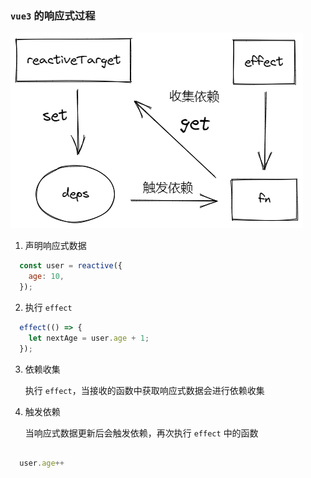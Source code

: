 ### `vue3` 的响应式过程 
<img src="./imgs/实现%20effect%20&%20reactive%20&%20依赖收集%20&%20触发依赖.png"/>

1. 声明响应式数据
```js
  const user = reactive({
    age: 10,
  });
```
2. 执行 `effect` 
```js
  effect(() => {
    let nextAge = user.age + 1;
  });
```
3. 依赖收集
   
   执行 `effect`，当接收的函数中获取响应式数据会进行依赖收集

4. 触发依赖
   
   当响应式数据更新后会触发依赖，再次执行 `effect` 中的函数

  ```js
    
    user.age++

  ```
